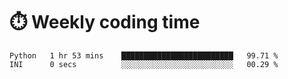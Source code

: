 
# :stopwatch: Weekly coding time
<!--START_SECTION:waka-->

```text
Python   1 hr 53 mins    █████████████████████████   99.71 %
INI      0 secs          ░░░░░░░░░░░░░░░░░░░░░░░░░   00.29 %
```

<!--END_SECTION:waka-->


<!-- <p> <img src="https://github-readme-stats.vercel.app/api?username=cozgerest&show_icons=true&hide_border=false" />  </p> -->

